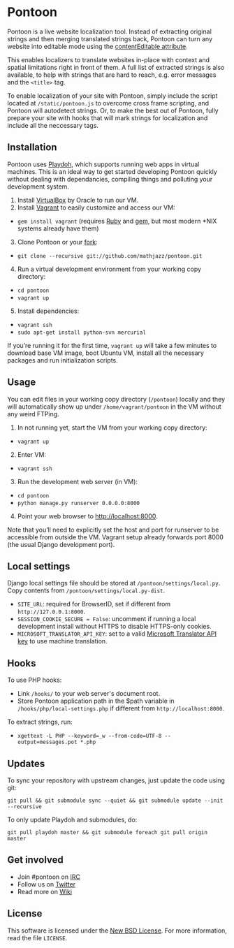 Pontoon
=======
Pontoon is a live website localization tool. Instead of extracting original strings and then merging translated strings back, Pontoon can turn any website into editable mode using the [contentEditable attribute][contentEditable].

This enables localizers to translate websites in-place with context and spatial limitations right in front of them. A full list of extracted strings is also available, to help with strings that are hard to reach, e.g. error messages and the `<title>` tag.

To enable localization of your site with Pontoon, simply include the script located at `/static/pontoon.js` to overcome cross frame scripting, and Pontoon will autodetect strings. Or, to make the best out of Pontoon, fully prepare your site with hooks that will mark strings for localization and include all the neccessary tags.

Installation
------------
Pontoon uses [Playdoh][playdoh], which supports running web apps in virtual machines. This is an ideal way to get started developing Pontoon quickly without dealing with dependancies, compiling things and polluting your development system.

1. Install [VirtualBox][virtualbox] by Oracle to run our VM.
2. Install [Vagrant][vagrant] to easily customize and access our VM:
 * `gem install vagrant` (requires [Ruby][ruby] and [gem][gem], but most modern *NIX systems already have them)
3. Clone Pontoon or your [fork][fork]:
 * `git clone --recursive git://github.com/mathjazz/pontoon.git` 
4. Run a virtual development environment from your working copy directory:
 * `cd pontoon`
 * `vagrant up`
5. Install dependencies:
 * `vagrant ssh`
 * `sudo apt-get install python-svn mercurial`

If you’re running it for the first time, `vagrant up` will take a few minutes to download base VM image, boot Ubuntu VM, install all the necessary packages and run initialization scripts.

Usage
-----
You can edit files in your working copy directory (`/pontoon`) locally and they will automatically show up under `/home/vagrant/pontoon` in the VM without any weird FTPing.

1. In not running yet, start the VM from your working copy directory:
 * `vagrant up`
2. Enter VM:
 * `vagrant ssh`
3. Run the development web server (in VM):
 * `cd pontoon`
 * `python manage.py runserver 0.0.0.0:8000`
4. Point your web browser to [http://localhost:8000](http://localhost:8000).

Note that you’ll need to explicitly set the host and port for runserver to be accessible from outside the VM. Vagrant setup already forwards port 8000 (the usual Django development port).

Local settings
--------------

Django local settings file should be stored at `/pontoon/settings/local.py`. Copy contents from `/pontoon/settings/local.py-dist`.
 * `SITE_URL`: required for BrowserID, set if different from `http://127.0.0.1:8000`.
 * `SESSION_COOKIE_SECURE = False`: uncomment if running a local development install without HTTPS to disable HTTPS-only cookies.
 * `MICROSOFT_TRANSLATOR_API_KEY`: set to a valid [Microsoft Translator API key][bdc] to use machine translation.

Hooks
--------------

To use PHP hooks:
 * Link `/hooks/` to your web server's document root.
 * Store Pontoon application path in the $path variable in `/hooks/php/local-settings.php` if different from `http://localhost:8000`.

To extract strings, run:
 * `xgettext -L PHP --keyword=_w --from-code=UTF-8 --output=messages.pot *.php`

Updates
-------
To sync your repository with upstream changes, just update the code using git:

`git pull && git submodule sync --quiet && git submodule update --init --recursive`

To only update Playdoh and submodules, do:

`git pull playdoh master && git submodule foreach git pull origin master`

Get involved
------------
* Join #pontoon on [IRC][irc]
* Follow us on [Twitter][twitter]
* Read more on [Wiki][wiki] 

License
-------
This software is licensed under the [New BSD License][BSD]. For more information, read the file ``LICENSE``.

[contentEditable]:  https://developer.mozilla.org/en/DOM/element.contentEditable   "Element.contentEditable - MDN"
[playdoh]:  https://github.com/mozilla/playdoh   "Playdoh"
[virtualbox]:  https://www.virtualbox.org/wiki/Downloads   "VirtualBox Download"
[vagrant]:  http://vagrantup.com/docs/getting-started/index.html   "Vagrant: Getting Started"
[ruby]:  http://www.ruby-lang.org/   "Ruby"
[gem]:  http://rubygems.org/   "RubyGems.org"
[fork]:  http://help.github.com/fork-a-repo/   "Fork A Repo"
[bdc]: http://msdn.microsoft.com/en-us/library/hh454950   "MSDN"
[irc]:  https://cbe001.chat.mibbit.com/?url=irc%3A%2F%2Firc.mozilla.org%2Fpontoon   "Mibbit"
[twitter]:  https://twitter.com/#!/mozillapontoon   "Mozilla Pontoon on Twitter"
[wiki]:  https://wiki.mozilla.org/L10n:Pontoon   "L10n:Pontoon - MozillaWiki"
[BSD]: http://creativecommons.org/licenses/BSD/
